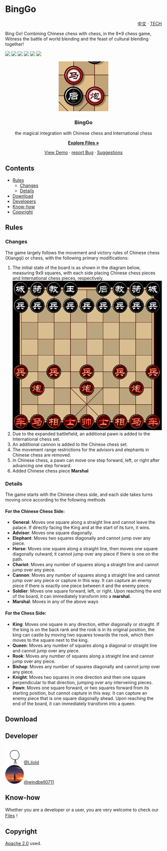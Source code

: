 # BingGo
<p align="right">
  <a href="https://github.com/windbelljianjie0711/BingGo/README.md">中文</a> · 
  <a href="https://github.com/windbelljianjie0711/BingGo/README_tech.md">TECH</a>
</p>
Bing Go! Combining Chinese chess with chess, in the 9*9 chess game,  
Witness the battle of world blending and the feast of cultural blending together!

[![](https://img.shields.io/badge/python-3.7.5+-purple)](https://www.python.org)
[![](https://img.shields.io/badge/issues-0-blue)](https://github.com/windbell0711/BingGo/issues)
[![](https://img.shields.io/badge/contributors-2-green)](https://github.com/windbell0711/BingGo/graphs/contributors)
![](https://img.shields.io/badge/stars-2-orange)
[![](https://img.shields.io/badge/framework-kivy-darkred)](https://github.com/kivy/kivy)
[![](https://img.shields.io/badge/LICENSE-Apache2.0-yellow)](https://github.com/windbell0711/BingGo?tab=Apache-2.0-1-ov-file#readme)

<p align="center">
  <a href="https://github.com/windbelljianjie0711/BingGo">
    <img src="./img_readme/mahoupao.png" alt="Logo" width="160" height="160">
  </a>
</p>
<h3 align="center">BingGo</h3>
<p align="center">the magical integration with Chinese chess and International chess</p>

[<p align="center">**Explore Files »**</p>](#Contents)
<p align="center">
  <a href="https://github.com/windbell0711/BingGo">View Demo</a>  ·
  <a href="https://github.com/windbell0711/BingGo/issues">report Bug</a>  ·
  <a href="https://github.com/windbell0711/BingGo/issues">Suggestions</a>
</p>

 
## Contents
- [Rules](#Rules)
  - [Changes](#Changes)
  - [Details](#Details)
- [Download](#Download)
- [Developers](#Developers)
- [Know-how](#Know-how)
- [Copyright](#Copyright)


## Rules
### Changes
The game largely follows the movement and victory rules of Chinese chess (Xiangqi) 
or chess, with the following primary modifications:
1. The initial state of the board is as shown in the diagram below, measuring
9x9 squares, with each side placing Chinese chess pieces and International chess pieces, respectively.
![Beginning](img_readme/war1.png)
2. Due to the expanded battlefield, an additional pawn is added to the International chess set.
3. An additional cannon is added to the Chinese chess set.
4. The movement range restrictions for the advisors and elephants in Chinese chess are removed.
5. In Chinese chess, a pawn can move one step forward, left, or right after advancing one step forward.
6. Added Chinese chess piece **Marshal**

### Details

The game starts with the Chinese chess side, and each side takes turns moving once according to the following methods

#### For the Chinese Chess Side:
- **General**: Moves one square along a straight line and cannot leave the palace. If directly facing the King and at the start of its turn, it wins.
- **Advisor**: Moves one square diagonally.
- **Elephant**: Moves two squares diagonally and cannot jump over any piece.
- **Horse**: Moves one square along a straight line, then moves one square diagonally outward; it cannot jump over any piece if there is one on the path.
- **Chariot**: Moves any number of squares along a straight line and cannot jump over any piece.
- **Cannon**: Moves any number of squares along a straight line and cannot jump over any piece or capture in this way. It can capture an enemy piece if there is exactly one piece between it and the enemy piece.
- **Soldier**: Moves one square forward, left, or right. Upon reaching the end of the board, it can immediately transform into a **marshal**.
- **Marshal**: Moves in any of the above ways

#### For the Chess Side:
- **King**: Moves one square in any direction, either diagonally or straight. If the king is on the back rank and the rook is in its original position, the king can castle by moving two squares towards the rook, which then moves to the square next to the king.
- **Queen**: Moves any number of squares along a diagonal or straight line and cannot jump over any piece.
- **Rook**: Moves any number of squares along a straight line and cannot jump over any piece.
- **Bishop**: Moves any number of squares diagonally and cannot jump over any piece.
- **Knight**: Moves two squares in one direction and then one square perpendicular to that direction, jumping over any intervening pieces.
- **Pawn**: Moves one square forward, or two squares forward from its starting position, but cannot capture in this way. It can capture an enemy piece that is one square diagonally ahead. Upon reaching the end of the board, it can immediately transform into a queen.
## Download

## Developer
<img src="./img_readme/Lilold.png" alt="Logo" width="60" height="60"><a href="https://github.com/windbell0711/Lilold333">@Lilold</a>
<br/>
<img src="./img_readme/windbell0711.png" alt="Logo" width="60" height="60"><a href="https://github.com/windbell0711/windbell0711">@windbell0711</a>

## Know-how
Whether you are a developer or a user, you are very welcome to check our [Files](README_tech.md)！

## Copyright
[Apache 2.0](LICENSE) used.
